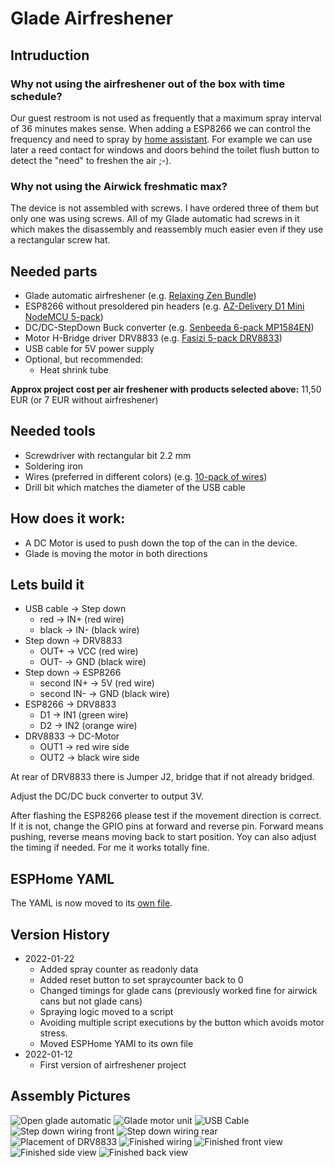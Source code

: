 # Glade Airfreshener

## Intruduction

### Why not using the airfreshener out of the box with time schedule?

Our guest restroom is not used as frequently that a maximum spray interval of 36 minutes makes sense.
When adding a ESP8266 we can control the frequency and need to spray by [home assistant](https://www.home-assistant.io/).
For example we can use later a reed contact for windows and doors behind the toilet flush button to detect the "need" to freshen the air ;-).

### Why not using the Airwick freshmatic max?

The device is not assembled with screws.
I have ordered three of them but only one was using screws.
All of my Glade automatic had screws in it which makes the disassembly and reassembly much easier even if they use a rectangular screw hat.

## Needed parts

* Glade automatic airfreshener (e.g. [Relaxing Zen Bundle](https://amzn.to/3IKhxcI))
* ESP8266 without presoldered pin headers (e.g. [AZ-Delivery D1 Mini NodeMCU 5-pack](https://amzn.to/3CH0Kn1))
* DC/DC-StepDown Buck converter (e.g. [Senbeeda 6-pack MP1584EN](https://amzn.to/3ZGIF2i))
* Motor H-Bridge driver DRV8833 (e.g. [Fasizi 5-pack DRV8833](https://amzn.to/3XckQxK))
* USB cable for 5V power supply
* Optional, but recommended:
  * Heat shrink tube

**Approx project cost per air freshener with products selected above:** 11,50 EUR (or 7 EUR without airfreshener)

## Needed tools

* Screwdriver with rectangular bit 2.2 mm
* Soldering iron
* Wires (preferred in different colors) (e.g. [10-pack of wires](https://amzn.to/3QxKqKK))
* Drill bit which matches the diameter of the USB cable

## How does it work:

* A DC Motor is used to push down the top of the can in the device.
* Glade is moving the motor in both directions

## Lets build it

* USB cable -> Step down
  * red -> IN+ (red wire)
  * black -> IN- (black wire)
* Step down -> DRV8833
  * OUT+ -> VCC (red wire)
  * OUT- -> GND (black wire)
* Step down -> ESP8266
  * second IN+ -> 5V (red wire)
  * second IN- -> GND (black wire)
* ESP8266 -> DRV8833
  * D1 -> IN1 (green wire)
  * D2 -> IN2 (orange wire)
* DRV8833 -> DC-Motor
  * OUT1 -> red wire side
  * OUT2 -> black wire side

At rear of DRV8833 there is Jumper J2, bridge that if not already bridged.

Adjust the DC/DC buck converter to output 3V.

After flashing the ESP8266 please test if the movement direction is correct.
If it is not, change the GPIO pins at forward and reverse pin.
Forward means pushing, reverse means moving back to start position.
Yoy can also adjust the timing if needed. For me it works totally fine.

## ESPHome YAML

The YAML is now moved to its [own file](airfreshener.yaml).

## Version History

* 2022-01-22
  * Added spray counter as readonly data
  * Added reset button to set spraycounter back to 0
  * Changed timings for glade cans (previously worked fine for airwick cans but not glade cans)
  * Spraying logic moved to a script
  * Avoiding multiple script executions by the button which avoids motor stress.
  * Moved ESPHome YAMl to its own file
* 2022-01-12
  * First version of airfreshener project

## Assembly Pictures
![Open glade automatic](images/glade-automatic-open.jpg)
![Glade motor unit](images/glade-motor-unit.jpg)
![USB Cable](images/usb-cable.jpg)
![Step down wiring front](images/step-down-wiring.jpg)
![Step down wiring rear](images/step-down-wiring2.jpg)
![Placement of DRV8833](images/drv8833-placement.jpg)
![Finished wiring](images/finished-open.jpg)
![Finished front view](images/finished-front.jpg)
![Finished side view](images/finished-sideview.jpg)
![Finished back view](images/finished-back.jpg)
